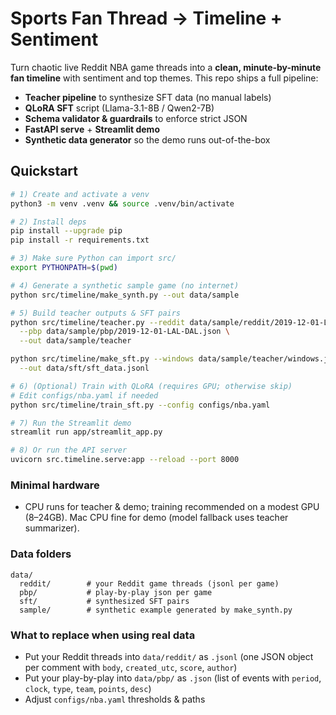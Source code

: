 # Sports Fan Thread → Timeline + Sentiment

Turn chaotic live Reddit NBA game threads into a **clean, minute-by-minute fan timeline** with sentiment and top themes. This repo ships a full pipeline:

- **Teacher pipeline** to synthesize SFT data (no manual labels)
- **QLoRA SFT** script (Llama-3.1-8B / Qwen2-7B)
- **Schema validator & guardrails** to enforce strict JSON
- **FastAPI serve** + **Streamlit demo**
- **Synthetic data generator** so the demo runs out-of-the-box

## Quickstart

```bash
# 1) Create and activate a venv
python3 -m venv .venv && source .venv/bin/activate

# 2) Install deps
pip install --upgrade pip
pip install -r requirements.txt

# 3) Make sure Python can import src/
export PYTHONPATH=$(pwd)

# 4) Generate a synthetic sample game (no internet)
python src/timeline/make_synth.py --out data/sample

# 5) Build teacher outputs & SFT pairs
python src/timeline/teacher.py --reddit data/sample/reddit/2019-12-01-LAL-DAL.jsonl \
  --pbp data/sample/pbp/2019-12-01-LAL-DAL.json \
  --out data/sample/teacher

python src/timeline/make_sft.py --windows data/sample/teacher/windows.jsonl \
  --out data/sft/sft_data.jsonl

# 6) (Optional) Train with QLoRA (requires GPU; otherwise skip)
# Edit configs/nba.yaml if needed
python src/timeline/train_sft.py --config configs/nba.yaml

# 7) Run the Streamlit demo
streamlit run app/streamlit_app.py

# 8) Or run the API server
uvicorn src.timeline.serve:app --reload --port 8000
```

### Minimal hardware

- CPU runs for teacher & demo; training recommended on a modest GPU (8–24GB). Mac CPU fine for demo (model fallback uses teacher summarizer).

### Data folders

```
data/
  reddit/        # your Reddit game threads (jsonl per game)
  pbp/           # play-by-play json per game
  sft/           # synthesized SFT pairs
  sample/        # synthetic example generated by make_synth.py
```

### What to replace when using real data

- Put your Reddit threads into `data/reddit/` as `.jsonl` (one JSON object per comment with `body`, `created_utc`, `score`, `author`)
- Put your play-by-play into `data/pbp/` as `.json` (list of events with `period`, `clock`, `type`, `team`, `points`, `desc`)
- Adjust `configs/nba.yaml` thresholds & paths
